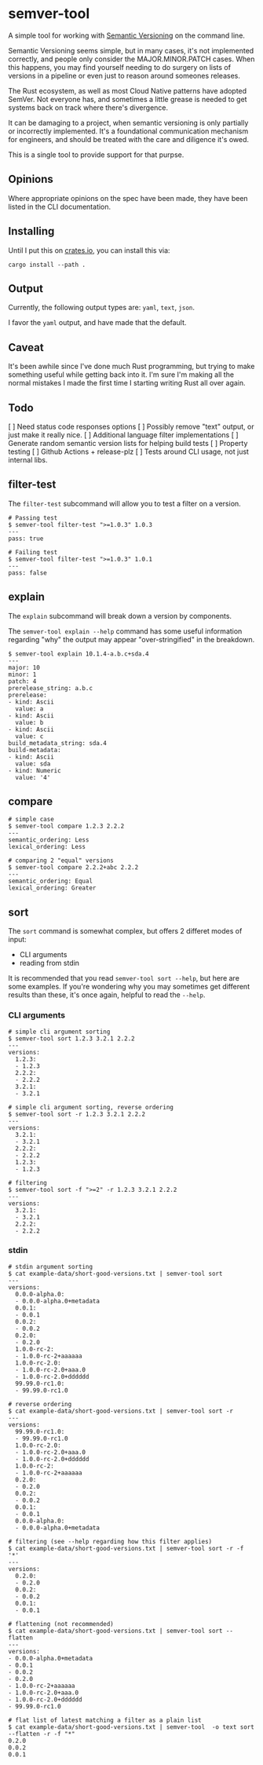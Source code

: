# semver-tool

A simple tool for working with [Semantic Versioning](https://semver.org/)
on the command line.

Semantic Versioning seems simple, but in many cases, it's not implemented
correctly, and people only consider the MAJOR.MINOR.PATCH cases. When this
happens, you may find yourself needing to do surgery on lists of versions
in a pipeline or even just to reason around someones releases.

The Rust ecosystem, as well as most Cloud Native patterns have adopted
SemVer. Not everyone has, and sometimes a little grease is needed to get
systems back on track where there's divergence.

It can be damaging to a project, when semantic versioning is only
partially or incorrectly implemented. It's a foundational communication
mechanism for engineers, and should be treated with the care and diligence
it's owed.

This is a single tool to provide support for that purpse.

## Opinions

Where appropriate opinions on the spec have been made, they have been
listed in the CLI documentation.

## Installing

Until I put this on [crates.io](https://crates.io), you can install this
via:

```shell
cargo install --path .
```

## Output

Currently, the following output types are: `yaml`, `text`, `json`.

I favor the `yaml` output, and have made that the default.

## Caveat

It's been awhile since I've done much Rust programming, but trying to
make something useful while getting back into it. I'm sure I'm making all
the normal mistakes I made the first time I starting writing Rust all
over again.

## Todo

[ ] Need status code responses options
[ ] Possibly remove "text" output, or just make it really nice.
[ ] Additional language filter implementations
[ ] Generate random semantic version lists for helping build tests
[ ] Property testing
[ ] Github Actions + release-plz
[ ] Tests around CLI usage, not just internal libs.

## filter-test

The `filter-test` subcommand will allow you to test a filter on a version.

```shell
# Passing test
$ semver-tool filter-test ">=1.0.3" 1.0.3
---
pass: true

# Failing test
$ semver-tool filter-test ">=1.0.3" 1.0.1
---
pass: false
```

## explain

The `explain` subcommand will break down a version by components.

The `semver-tool explain --help` command has some useful
information regarding "why" the output may appear "over-stringified"
in the breakdown.

```shell
$ semver-tool explain 10.1.4-a.b.c+sda.4
---
major: 10
minor: 1
patch: 4
prerelease_string: a.b.c
prerelease:
- kind: Ascii
  value: a
- kind: Ascii
  value: b
- kind: Ascii
  value: c
build_metadata_string: sda.4
build-metadata:
- kind: Ascii
  value: sda
- kind: Numeric
  value: '4'
```

## compare

```shell
# simple case
$ semver-tool compare 1.2.3 2.2.2
---
semantic_ordering: Less
lexical_ordering: Less

# comparing 2 "equal" versions
$ semver-tool compare 2.2.2+abc 2.2.2
---
semantic_ordering: Equal
lexical_ordering: Greater
```

## sort

The `sort` command is somewhat complex, but offers 2 differet modes of input:

- CLI arguments
- reading from stdin

It is recommended that you read `semver-tool sort --help`, but here are some
examples. If you're wondering why you may sometimes get different results
than these, it's once again, helpful to read the `--help`.

### CLI arguments

```shell
# simple cli argument sorting
$ semver-tool sort 1.2.3 3.2.1 2.2.2
---
versions:
  1.2.3:
  - 1.2.3
  2.2.2:
  - 2.2.2
  3.2.1:
  - 3.2.1

# simple cli argument sorting, reverse ordering
$ semver-tool sort -r 1.2.3 3.2.1 2.2.2
---
versions:
  3.2.1:
  - 3.2.1
  2.2.2:
  - 2.2.2
  1.2.3:
  - 1.2.3

# filtering
$ semver-tool sort -f ">=2" -r 1.2.3 3.2.1 2.2.2
---
versions:
  3.2.1:
  - 3.2.1
  2.2.2:
  - 2.2.2
```

### stdin

```shell
# stdin argument sorting
$ cat example-data/short-good-versions.txt | semver-tool sort
---
versions:
  0.0.0-alpha.0:
  - 0.0.0-alpha.0+metadata
  0.0.1:
  - 0.0.1
  0.0.2:
  - 0.0.2
  0.2.0:
  - 0.2.0
  1.0.0-rc-2:
  - 1.0.0-rc-2+aaaaaa
  1.0.0-rc-2.0:
  - 1.0.0-rc-2.0+aaa.0
  - 1.0.0-rc-2.0+dddddd
  99.99.0-rc1.0:
  - 99.99.0-rc1.0

# reverse ordering
$ cat example-data/short-good-versions.txt | semver-tool sort -r
---
versions:
  99.99.0-rc1.0:
  - 99.99.0-rc1.0
  1.0.0-rc-2.0:
  - 1.0.0-rc-2.0+aaa.0
  - 1.0.0-rc-2.0+dddddd
  1.0.0-rc-2:
  - 1.0.0-rc-2+aaaaaa
  0.2.0:
  - 0.2.0
  0.0.2:
  - 0.0.2
  0.0.1:
  - 0.0.1
  0.0.0-alpha.0:
  - 0.0.0-alpha.0+metadata

# filtering (see --help regarding how this filter applies)
$ cat example-data/short-good-versions.txt | semver-tool sort -r -f '*'
---
versions:
  0.2.0:
  - 0.2.0
  0.0.2:
  - 0.0.2
  0.0.1:
  - 0.0.1

# flattening (not recommended)
$ cat example-data/short-good-versions.txt | semver-tool sort --flatten
---
versions:
- 0.0.0-alpha.0+metadata
- 0.0.1
- 0.0.2
- 0.2.0
- 1.0.0-rc-2+aaaaaa
- 1.0.0-rc-2.0+aaa.0
- 1.0.0-rc-2.0+dddddd
- 99.99.0-rc1.0

# flat list of latest matching a filter as a plain list
$ cat example-data/short-good-versions.txt | semver-tool  -o text sort --flatten -r -f "*" 
0.2.0
0.0.2
0.0.1
```
